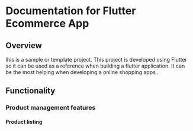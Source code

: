 # Documentation for Flutter Ecommerce App
## Overview
Ihis is a sample or template project. This project is developed using Flutter so it can be used as a reference when building a flutter application. It can be the most helping when developing a online shopping apps .
## Functionality
### Product management features
#### Product listing
